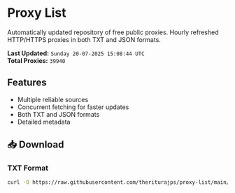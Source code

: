 # Proxy List

Automatically updated repository of free public proxies. Hourly refreshed HTTP/HTTPS proxies in both TXT and JSON formats.

**Last Updated:** `Sunday 20-07-2025 15:08:44 UTC`  
**Total Proxies:** `39940`

## Features
- Multiple reliable sources
- Concurrent fetching for faster updates
- Both TXT and JSON formats
- Detailed metadata

## 📥 Download

### TXT Format
```bash
curl -O https://raw.githubusercontent.com/theriturajps/proxy-list/main/proxies.txt